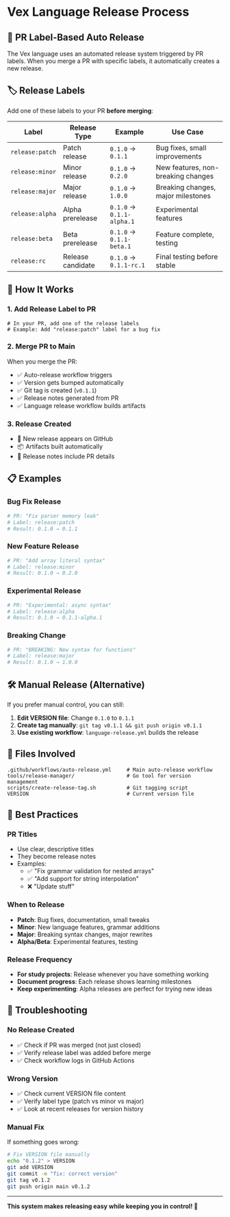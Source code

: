 # Vex Language Release Process

## 🎯 PR Label-Based Auto Release

The Vex language uses an automated release system triggered by PR labels. When you merge a PR with specific labels, it automatically creates a new release.

## 🏷️ Release Labels

Add one of these labels to your PR **before merging**:

| Label | Release Type | Example | Use Case |
|-------|--------------|---------|----------|
| `release:patch` | Patch release | `0.1.0` → `0.1.1` | Bug fixes, small improvements |
| `release:minor` | Minor release | `0.1.0` → `0.2.0` | New features, non-breaking changes |
| `release:major` | Major release | `0.1.0` → `1.0.0` | Breaking changes, major milestones |
| `release:alpha` | Alpha prerelease | `0.1.0` → `0.1.1-alpha.1` | Experimental features |
| `release:beta` | Beta prerelease | `0.1.0` → `0.1.1-beta.1` | Feature complete, testing |
| `release:rc` | Release candidate | `0.1.0` → `0.1.1-rc.1` | Final testing before stable |

## 🔄 How It Works

### 1. Add Release Label to PR
```
# In your PR, add one of the release labels
# Example: Add "release:patch" label for a bug fix
```

### 2. Merge PR to Main
When you merge the PR:
- ✅ Auto-release workflow triggers
- ✅ Version gets bumped automatically  
- ✅ Git tag is created (`v0.1.1`)
- ✅ Release notes generated from PR
- ✅ Language release workflow builds artifacts

### 3. Release Created
- 🎉 New release appears on GitHub
- 📦 Artifacts built automatically
- 📝 Release notes include PR details

## 📋 Examples

### Bug Fix Release
```bash
# PR: "Fix parser memory leak"
# Label: release:patch
# Result: 0.1.0 → 0.1.1
```

### New Feature Release
```bash
# PR: "Add array literal syntax" 
# Label: release:minor
# Result: 0.1.0 → 0.2.0
```

### Experimental Release
```bash
# PR: "Experimental: async syntax"
# Label: release:alpha
# Result: 0.1.0 → 0.1.1-alpha.1
```

### Breaking Change
```bash
# PR: "BREAKING: New syntax for functions"
# Label: release:major  
# Result: 0.1.0 → 1.0.0
```

## 🛠️ Manual Release (Alternative)

If you prefer manual control, you can still:

1. **Edit VERSION file**: Change `0.1.0` to `0.1.1`
2. **Create tag manually**: `git tag v0.1.1 && git push origin v0.1.1`
3. **Use existing workflow**: `language-release.yml` builds the release

## 📁 Files Involved

```
.github/workflows/auto-release.yml     # Main auto-release workflow
tools/release-manager/                 # Go tool for version management
scripts/create-release-tag.sh          # Git tagging script
VERSION                                # Current version file
```

## 🎯 Best Practices

### PR Titles
- Use clear, descriptive titles
- They become release notes
- Examples:
  - ✅ "Fix grammar validation for nested arrays"
  - ✅ "Add support for string interpolation" 
  - ❌ "Update stuff"

### When to Release
- **Patch**: Bug fixes, documentation, small tweaks
- **Minor**: New language features, grammar additions
- **Major**: Breaking syntax changes, major rewrites
- **Alpha/Beta**: Experimental features, testing

### Release Frequency
- **For study projects**: Release whenever you have something working
- **Document progress**: Each release shows learning milestones
- **Keep experimenting**: Alpha releases are perfect for trying new ideas

## 🚨 Troubleshooting

### No Release Created
- ✅ Check if PR was merged (not just closed)
- ✅ Verify release label was added before merge
- ✅ Check workflow logs in GitHub Actions

### Wrong Version
- ✅ Check current VERSION file content
- ✅ Verify label type (patch vs minor vs major)
- ✅ Look at recent releases for version history

### Manual Fix
If something goes wrong:
```bash
# Fix VERSION file manually
echo "0.1.2" > VERSION
git add VERSION
git commit -m "fix: correct version"
git tag v0.1.2
git push origin main v0.1.2
```

---

**This system makes releasing easy while keeping you in control! 🚀**